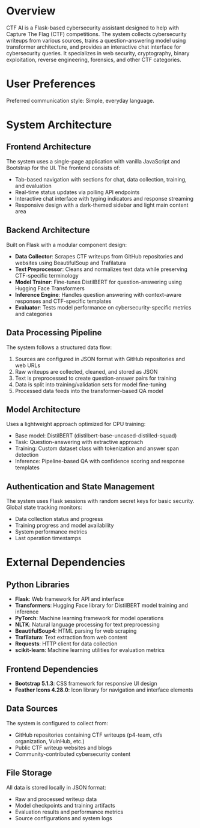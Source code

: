 # Overview

CTF AI is a Flask-based cybersecurity assistant designed to help with Capture The Flag (CTF) competitions. The system collects cybersecurity writeups from various sources, trains a question-answering model using transformer architecture, and provides an interactive chat interface for cybersecurity queries. It specializes in web security, cryptography, binary exploitation, reverse engineering, forensics, and other CTF categories.

# User Preferences

Preferred communication style: Simple, everyday language.

# System Architecture

## Frontend Architecture
The system uses a single-page application with vanilla JavaScript and Bootstrap for the UI. The frontend consists of:
- Tab-based navigation with sections for chat, data collection, training, and evaluation
- Real-time status updates via polling API endpoints
- Interactive chat interface with typing indicators and response streaming
- Responsive design with a dark-themed sidebar and light main content area

## Backend Architecture
Built on Flask with a modular component design:
- **Data Collector**: Scrapes CTF writeups from GitHub repositories and websites using BeautifulSoup and Trafilatura
- **Text Preprocessor**: Cleans and normalizes text data while preserving CTF-specific terminology
- **Model Trainer**: Fine-tunes DistilBERT for question-answering using Hugging Face Transformers
- **Inference Engine**: Handles question answering with context-aware responses and CTF-specific templates
- **Evaluator**: Tests model performance on cybersecurity-specific metrics and categories

## Data Processing Pipeline
The system follows a structured data flow:
1. Sources are configured in JSON format with GitHub repositories and web URLs
2. Raw writeups are collected, cleaned, and stored as JSON
3. Text is preprocessed to create question-answer pairs for training
4. Data is split into training/validation sets for model fine-tuning
5. Processed data feeds into the transformer-based QA model

## Model Architecture
Uses a lightweight approach optimized for CPU training:
- Base model: DistilBERT (distilbert-base-uncased-distilled-squad)
- Task: Question-answering with extractive approach
- Training: Custom dataset class with tokenization and answer span detection
- Inference: Pipeline-based QA with confidence scoring and response templates

## Authentication and State Management
The system uses Flask sessions with random secret keys for basic security. Global state tracking monitors:
- Data collection status and progress
- Training progress and model availability
- System performance metrics
- Last operation timestamps

# External Dependencies

## Python Libraries
- **Flask**: Web framework for API and interface
- **Transformers**: Hugging Face library for DistilBERT model training and inference
- **PyTorch**: Machine learning framework for model operations
- **NLTK**: Natural language processing for text preprocessing
- **BeautifulSoup4**: HTML parsing for web scraping
- **Trafilatura**: Text extraction from web content
- **Requests**: HTTP client for data collection
- **scikit-learn**: Machine learning utilities for evaluation metrics

## Frontend Dependencies
- **Bootstrap 5.1.3**: CSS framework for responsive UI design
- **Feather Icons 4.28.0**: Icon library for navigation and interface elements

## Data Sources
The system is configured to collect from:
- GitHub repositories containing CTF writeups (p4-team, ctfs organization, VulnHub, etc.)
- Public CTF writeup websites and blogs
- Community-contributed cybersecurity content

## File Storage
All data is stored locally in JSON format:
- Raw and processed writeup data
- Model checkpoints and training artifacts
- Evaluation results and performance metrics
- Source configurations and system logs